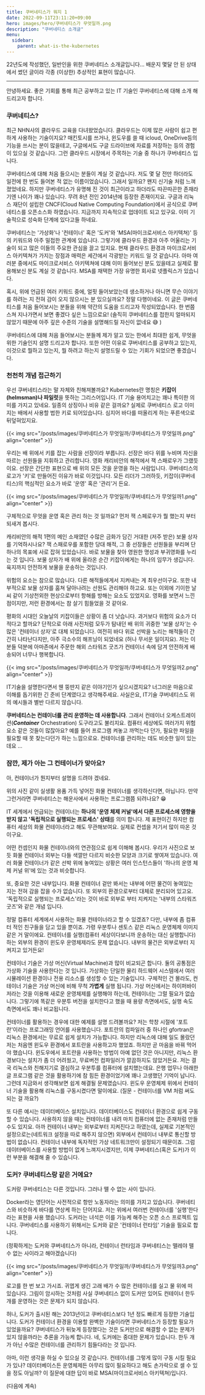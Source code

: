 ```yaml
---
title: 쿠버네티스가 뭐지 1
date: 2022-09-11T23:11:20+09:00
hero: images/hero/쿠버네티스가 무엇일까.png
description: "쿠버네티스 소개글"
menu:
  sidebar: 
    parent: what-is-the-kubernetes
---
```


22년도에 작성했던, 일반인을 위한 쿠버네티스 소개글입니다... 배운지 몇달 안 된 상태에서 썼던 글이라 각종 (이상한) 추상적인 표현이 많습니다.

---

안녕하세요.
좋은 기회를 통해 최근 공부하고 있는 IT 기술인 쿠버네티스에 대해 소개 해드리고자 합니다.

### 쿠버네티스?

최근 NHN사의 클라우드 교육을 다녀왔었습니다. 클라우드는 이제 많은 사람이 쉽고 편하게 사용하는 기술이지요? 매킨토시를 쓰거나, 윈도우를 쓸 때 icloud,  OneDrive등의 기능을 쓰시는 분이 많을테고, 구글에서도 구글 드라이브에 자료를 저장하는 등의 경험이 있으실 것 같습니다.  그런 클라우드 시장에서 주목하는 기술 중 하나가 쿠버네티스 입니다.

쿠버네티스에 대해 처음 들으시는 분들이 계실 것 같습니다. 저도 몇 달 전만 하더라도 일전에 한 번도 들어본 적 없는 이름이었습니다. 그래서 일까요? 왠지 신기술 처럼 느껴졌었네요. 하지만 쿠버네티스가 유명해 진 것이 최근이라고 하더라도 따끈따끈한 존재라기엔 나이가 꽤나 있습니다.  무려 8년 전인 2014년에 등장한 존재이지요. 구글과 리눅스 재단이 설립한 CNCF(Cloud Native Computing Foundation)에서 공식으로 쿠버네티스를 오픈소스화 하였습니다. 지금까지 지속적으로 업데이트 되고 있구요. 이미  기술적으로 성숙화  단계에 있다고들 하네요.

쿠버네티스는 '가상화'나 '컨테이너' 혹은 '도커'와 'MSA(마이크로서비스 아키텍쳐)' 등의 키워드와 아주 밀접한 관계에 있습니다. 그렇기에 클라우드 환경과 아주 어울리는 기술이 되고 많은 이들의 주요한 관심을 끌고 있지요. 현재  클라우드 환경과 마이크로서비스 아키텍쳐가 가지는 장점과 매력은 세간에서 각광받는 키워드 일 것 같습니다. 아마 여러분 중에서도 마이크로서비스 아키텍쳐에 대해 이미 들어보신 분도 있을테고 실제로 활용해보신 분도 계실 것 같습니다. MSA를 채택한 가장 유명한 회사로 넷플릭스가 있습니다.

혹시, 위에 언급된 여러 키워드 중에, 얼핏 들어보았는데 생소하거나 아니면 무슨 이야기를 하려는 지 전혀 감이 오지 않으시는 분 있으실까요? 정말 다행이네요. 이 글은 쿠버네티스를 처음 들어보시는 분들을 위해 약간의 도움을 드리고자 작성되었습니다. 한 번쯤 스쳐 지나가면서 보면 좋겠다 싶은 느낌으로요! (솔직히 쿠버네티스를 접한지 얼마되지 않았기 때문에 아주 깊은 수준의 기술을 설명해드릴 자신이 없네요 😅 )

쿠버네티스에 대해 처음 들어보시는 분들께 제가 알고 있는 한에서 최대한 쉽게, 무엇을 위한 기술인지 설명 드리고자 합니다. 또한 어떤 이유로 쿠버네티스를 공부하고 있는지, 이것으로 뭘하고 있는지, 뭘 하려고 하는지 설명드릴 수 있는 기회가 되었으면 좋겠습니다.

### 천천히 개념 접근하기

우선 쿠버네티스라는 말 자체와 친해져볼까요? Kubernetes란  명칭은 **키잡이(helmsman)나 파일럿**을 뜻하는 그리스어입니다. IT 기술 용어치고는 꽤나 특이한 의미를 가지고 있네요. 일종의 상징이나 비유 같은 걸까요? 실제로 쿠버네티스 로고 이미지는 배에서 사용할 법한 키로 되어있습니다. 심지어 바다를 떠올리게 하는 푸른색으로 뒤덮혀있지요. 

{{< img src="/posts/images/쿠버네티스가 무엇일까/쿠버네티스가 무엇일까.png" align="center" >}}

우리는 배 위에서 키를 잡는 사람을 선장이라 부릅니다. 선장은 바다 위를 누비며 자신을 따르는 선원들을 지휘하고 관리합니다. 영화 캐리비안의 해적에서 잭 스패로우가 그랬듯이요. 선장은 간단한 표현으로 배 위의 모든 것을 운영을 하는 사람입니다. 쿠버네티스의 로고가 '키'로 만들어진 이유가 바로 이것입니다. 모든 리더가 그러하듯, 키잡이(쿠버네티스)의 핵심적인 요소가 바로 '운영' 혹은 '관리'거 든요.

{{< img src="/posts/images/쿠버네티스가 무엇일까/쿠버네티스가 무엇일까1.png" align="center" >}}

구체적으로 무엇을 운영 혹은 관리 하는 것 일까요? 먼저 잭 스페로우가 뭘 했는지 부터 되새겨 봅시다.

캐리비안의 해적 1편의 메인 소재였던 수많은 금화가 담긴 거대한 (저주 받은) 보물 상자를 기억하시나요? 잭 스패로우를 포함한 당대 해적, 그 중 선장들은 선원들을 부리며 단 하나의 목표에 사로 잡혀 있었습니다. 바로 보물을 찾아 영원한 명성과 부귀영화를 누리는 것 입니다. 보물 상자가 배 위에 올라온 순간 키잡이에게는 하나의 임무가 생깁니다. 육지까지 안전하게 보물을 운송하는 것입니다.

위험의 요소는 참으로 많습니다. 다른 해적들에게서 지켜내는 게 최우선이구요. 또한 내부적으로 보물 상자를 훔쳐 달아나려는 선원도 관리해야 하고요. 또는 이외에 기이한 날씨 같이 기상천외한 현상으로부터 항해를 방해는 요소도 있었지요. 영화를 보면서 느낀 점이지만, 저런 환경에서는 참 살기 힘들었을 것 같아요.

평화의 시대인 오늘날의 키잡이들은 상황이 좀 더 낫습니다. 과거보다 위험의 요소가 더 적다고 할까요?  단적으로 아래 사진처럼 모두가 탐내던 배 위의 귀중한 '보물 상자'는 수많은 '컨테이너 상자'로 대체 되었습니다. 여전히 바다 위로 선박을 노리는 해적들이 간간히 나타난다지만, 아주 극소수의 해프닝이 되었네요 (허나 무서운 일이지요). 저는 이분들 덕분에 아마존에서 주문한 해외 스타워즈 굿즈가 컨테이너 속에 담겨 안전하게 배송되어 너무나 행복합니다.

{{< img src="/posts/images/쿠버네티스가 무엇일까/쿠버네티스가 무엇일까2.png" align="center" >}}

IT기술을 설명한다면서 웬 뚱딴지 같은 이야기인가 싶으시겠지요? 너그러운 마음으로 이해를 돕기위한 긴 준비 단계였다고 생각해주세요. 사실은요, IT기술 쿠버네티스도 위의 예시들과 별반 다르지 않습니다.

**쿠버네티스는 컨테이너를 관리 운영하는 데 사용합니다**. 그래서 컨테이너 오케스트레이션(***Container*** Orchestration) 도구라고도 불리지요. 컴퓨터 세상에도 여러가지 위험요소 같은 것들이 많잖아요? 예를 들어  프로그램 켜놓고 까먹는다 던가, 필요한 파일을 필요할 때 못 찾는다던가 하는 느낌으로요. 컨테이너를 관리하는 데도 비슷한 일이 있는데요 …

### 잠깐, 제가 아는 그 컨테이너가 맞아요?

아,  컨테이너가 뭔지부터 설명을 드려야 겠네요.

위의 사진 같이 실생활 용품 가득 넣어진 화물 컨테이너를 생각하신다면, 아닙니다. 만약 그런거라면 쿠버네티스는 해운사에서 사용하는 프로그램쯤 되려나요? 😁

IT 세계에서 언급되는 컨테이너는 **하나의 '운영 체제 커널'에서 다른 프로세스에 영향을 받지 않고 '독립적으로 실행되는 프로세스' 상태**를 의미 합니다. 제 표현이긴 하지만 컴퓨터 세상의 화물 컨테이너라고 해도 무관해보여요. 실제로 컨셉을 저기서 많이 따온 것 이구요.

어떤 컨셉인지 화물 컨테이너와의 연관점으로 쉽게 이해해 봅시다. 우리가 사진으로 보듯 화물 컨테이너 외부는 다들 색깔만 다르지 비슷한 모양과 크기로 쌓여져 있습니다. 여러 화물 컨테이너가 같은 선박 위에 놓여있는 상황은 여러 인스턴스들이 '하나의 운영 체제 커널 위'에 있는 것과 비슷합니다.

또, 중요한 것은 내부입니다. 화물 컨테이너 겉만 봐서는 내부에 어떤 물건이 놓여있는 지는 전혀 감을 잡을 수가 없습니다. 또 외부의 환경으로부터 대체로 분리되어 있고요. '독립적으로 실행되는 프로세스'라는 것이 바로 외부로 부터 지켜지는 '내부의 스타워즈 굿즈'와 같은 개념 입니다.

정말 컴퓨터 세계에서 사용하는 화물 컨테이너라고 할 수 있겠죠? 다만, 내부에 좀 컴퓨터 적인 친구들을 담고 있을 뿐이죠. 가령 우분투나 센토스 같은 리눅스 운영체제 이미지 같은 거 말이에요. 컨테이너를 실행(컴퓨터 세상이다보니까 운송하는 대신 실행합니다)하는 외부의 환경이 윈도우 운영체제라도 문제 없습니다. 내부의 물건은 외부로부터 지켜지고 있거든요!

컨테이너 기술은 가상 머신(Virtual Machine)과 많이 비교되곤 합니다. 둘의 공통점은 가상화 기술을 사용한다는 것 입니다. 가상화는 단일한 물리 하드웨어 시스템에서 여러 시뮬레이션 환경이나 전용 리소스를 생성할 수 있는 기술입니다. 구체적인 건 몰라도, 컨테이너 기술은 가상 머신에 비해 무척 **가볍게** 실행 됩니다. 가상 머신에서는 하이퍼바이저라는 것을 이용해 새로운 운영체제를 실행해야 하는데, 컨테이너는 그럴 필요가 없습니다. 그렇기에 똑같은 우분투 버전을 설치한다고 했을 때 용량 측면에서도, 실행 속도 측면에서도 꽤나 비교됩니다.

컨테이너를 활용하는 경우에 대한 예제를 설명 드려볼까요? 저는 학창 시절에 '포트란'이라는 프로그래밍 언어를 사용했습니다. 포트란의 컴파일러 중 하나인 gfortran은 리눅스 환경에서는 무료로 쉽게 설치가 가능합니다. 하지만 리눅스에 대해 일도 몰랐던 저는 처음엔 윈도우 환경에서 포트란을 사용하고자 했었죠. 하지만 곧 마음을 바꿔 먹어야 했습니다. 윈도우에서 포트란을 사용하는 방법이 아예 없던 것은 아니지만, 리눅스 환경보다는 설치가 좀 더 어려웠고, 무료버전 컴파일러가 깔끔하지도 않았거든요. 저는 결국 리눅스와 친해지기로 결심하고 우분투를 컴퓨터에 설치했는데요. 은행 업무나 아래한글 프로그램 같은 것을 활용하기에 참 힘든 환경이었기에 꽤나 고생했던 기억이 납니다. 그런데 지금와서 생각해보면 쉽게 해결될 문제였습니다. 윈도우 운영체제 위에서 컨테이너 기술을 활용해 리눅스를 구동시켰다면 말이에요. (질문 - 컨테이너를 VM 처럼 써도 되는 걸 까요?)

또 다른 예시는 데이터베이스 설치입니다. 데이터베이스도 컨테이너 환경으로 쉽게 구동 할 수 있습니다. 사용하지 않을 때는 컨테이너를 내려 마치 컴퓨터에 없는 존재처럼 만들 수도 있지요. 아까 컨테이너 내부는 외부로부터 지켜진다고 하였는데, 실제로 기본적인 설정으로는(네트워크 설정을 따로 해주지 않으면) 외부에서 컨테이너 내부로 통신할 방법이 없습니다. 컨테이너 내부에 독자적인 가상 네트워크만이 설정되기 때문이죠. 그럼 데이터베이스를 사용할 방법이 없게 느껴지시겠지만, 이제 쿠버네티스(혹은 도커)가 이런 부분을 해결해 줄 수 있습니다. 

### 도커? 쿠버네티스랑 같은 거에요?

도커랑 쿠버네티스는 다른 것입니다. 그러나 뗄 수 없는 사이 입니다.

Docker라는 영단어는 사전적으로 항만 노동자라는 의미를 가지고 있습니다. 쿠버네티스와 비슷하게 바다를 연상케 하는 단어지요. 저는 위에서 여러번 컨테이너를 '실행'한다 라는 표현을 사용 했습니다. 도커라는 녀석은 이를 가능케 해주는 오픈 소스 프로젝트 입니다. 쿠버네티스를 사용하기 위해서는 도커와 같은 '컨테이너 런타임' 기술을 필요로 합니다. 

(정확하게는 도커와 쿠버네티스가 아니라, 컨테이너 런타임과 쿠버네티스는 뗄레야 뗄 수 없는 사이라고 해야겠습니다)

{{< img src="/posts/images/쿠버네티스가 무엇일까/쿠버네티스가 무엇일까3.png" align="center" >}}

로고를 한 번 보고 가시죠. 귀엽게 생긴 고래 배가 수 많은 컨테이너를 실고 물 위에 떠 있습니다. 그림이 암시하는 것처럼 사실 쿠버네티스 없이 도커만 있어도 컨테이너 한두 개를 운영하는 것은 문제가 되지 않습니다.

허나, 도커가 출시된 해는 2013년이고 쿠버네티스보다 1년 정도 빠르게 등장한 기술입니다. 도커가 컨테이너 환경을 이용할 완벽한 기술이라면 쿠버네티스가 등장할 필요가 있었을까요? 쿠버네티스가 뒤늦게 등장했다는 것은 도커만으로 해결할 수 없는 문제가 있지 않을까라는 추론을 가능케 합니다. 네, 도커에는 중대한 문제가 있습니다. 한두 개가 아닌 수많은 컨테이너를 관리하기 힘들다라는 것 입니다.

아마, 이런 생각을 하실 수 있으실 것 같습니다. 컨테이너를 그렇게 많이 구동 시킬 필요가 있나? 데이터베이스든 운영체제든 아무리 많이 필요하다고 해도 손가락으로 셀 수 있을 정도 아닐까? 이 질문에 대한 답이 바로 MSA(마이크로서비스 아키텍쳐)입니다.

(다음에 계속)